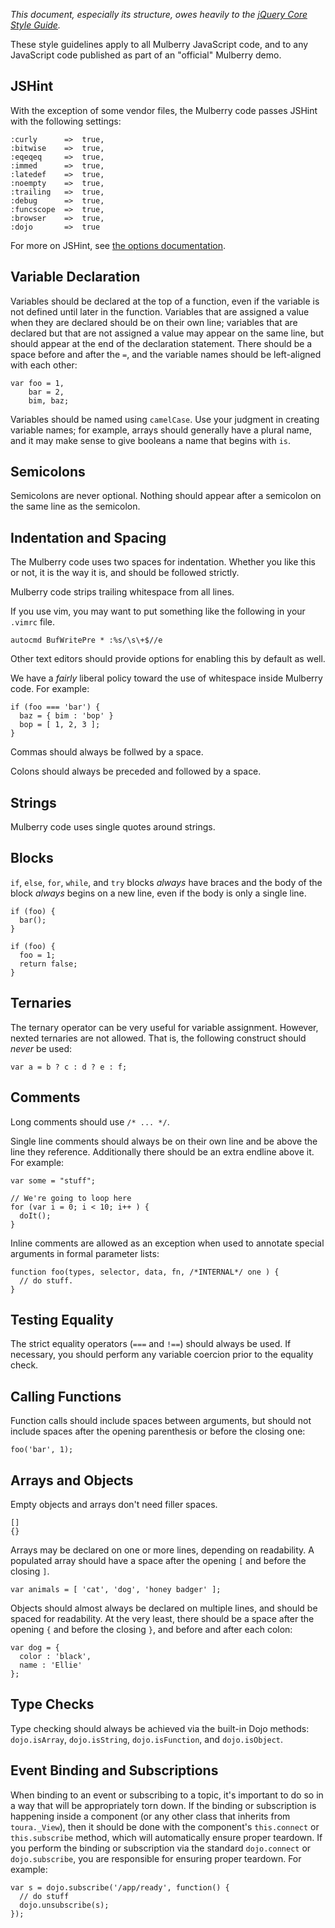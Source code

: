 *This document, especially its structure, owes heavily to the [jQuery Core
Style Guide](http://docs.jquery.com/JQuery_Core_Style_Guidelines).*

These style guidelines apply to all Mulberry JavaScript code, and to any
JavaScript code published as part of an "official" Mulberry demo.

## JSHint

With the exception of some vendor files, the Mulberry code passes JSHint with
the following settings:

```
:curly      =>  true,
:bitwise    =>  true,
:eqeqeq     =>  true,
:immed      =>  true,
:latedef    =>  true,
:noempty    =>  true,
:trailing   =>  true,
:debug      =>  true,
:funcscope  =>  true,
:browser    =>  true,
:dojo       =>  true
```

For more on JSHint, see [the options documentation](http://www.jshint.com/options/).

## Variable Declaration

Variables should be declared at the top of a function, even if the variable is
not defined until later in the function. Variables that are assigned a value
when they are declared should be on their own line; variables that are declared
but that are not assigned a value may appear on the same line, but should
appear at the end of the declaration statement. There should be a space before
and after the `=`, and the variable names should be left-aligned with each
other:

    var foo = 1,
        bar = 2,
        bim, baz;

Variables should be named using `camelCase`. Use your judgment in creating
variable names; for example, arrays should generally have a plural name, and
it may make sense to give booleans a name that begins with `is`.

## Semicolons

Semicolons are never optional. Nothing should appear after a semicolon on the
same line as the semicolon.

## Indentation and Spacing

The Mulberry code uses two spaces for indentation. Whether you like this or
not, it is the way it is, and should be followed strictly.

Mulberry code strips trailing whitespace from all lines.

If you use vim, you may want to put something like the following in your
`.vimrc` file.

    autocmd BufWritePre * :%s/\s\+$//e

Other text editors should provide options for enabling this by default as well.

We have a *fairly* liberal policy toward the use of whitespace inside Mulberry
code. For example:

    if (foo === 'bar') {
      baz = { bim : 'bop' }
      bop = [ 1, 2, 3 ];
    }

Commas should always be follwed by a space.

Colons should always be preceded and followed by a space.

## Strings

Mulberry code uses single quotes around strings.

## Blocks

`if`, `else`, `for`, `while`, and `try` blocks *always* have braces and the
body of the block *always* begins on a new line, even if the body is only
a single line.

    if (foo) {
      bar();
    }

    if (foo) {
      foo = 1;
      return false;
    }

## Ternaries

The ternary operator can be very useful for variable assignment. However,
nexted ternaries are not allowed. That is, the following construct should
*never* be used:

    var a = b ? c : d ? e : f;

## Comments

Long comments should use `/* ... */`.

Single line comments should always be on their own line and be above the line
they reference. Additionally there should be an extra endline above it. For
example:

    var some = "stuff";

    // We're going to loop here
    for (var i = 0; i < 10; i++ ) {
      doIt();
    }

Inline comments are allowed as an exception when used to annotate special
arguments in formal parameter lists:

    function foo(types, selector, data, fn, /*INTERNAL*/ one ) {
      // do stuff.
    }

## Testing Equality

The strict equality operators (`===` and `!==`) should always be used. If
necessary, you should perform any variable coercion prior to the equality
check.

## Calling Functions

Function calls should include spaces between arguments, but should not include
spaces after the opening parenthesis or before the closing one:

    foo('bar', 1);

## Arrays and Objects

Empty objects and arrays don't need filler spaces.

    []
    {}

Arrays may be declared on one or more lines, depending on readability.
A populated array should have a space after the opening `[` and before the
closing `]`.

    var animals = [ 'cat', 'dog', 'honey badger' ];

Objects should almost always be declared on multiple lines, and should be
spaced for readability. At the very least, there should be a space after the
opening `{` and before the closing `}`, and before and after each colon:

    var dog = {
      color : 'black',
      name : 'Ellie'
    };

## Type Checks

Type checking should always be achieved via the built-in Dojo methods:
`dojo.isArray`, `dojo.isString`, `dojo.isFunction`, and `dojo.isObject`.

## Event Binding and Subscriptions

When binding to an event or subscribing to a topic, it's important to do so in
a way that will be appropriately torn down. If the binding or subscription is
happening inside a component (or any other class that inherits from
`toura._View`), then it should be done with the component's `this.connect` or
`this.subscribe` method, which will automatically ensure proper teardown. If
you perform the binding or subscription via the standard `dojo.connect` or
`dojo.subscribe`, you are responsible for ensuring proper teardown. For
example:

    var s = dojo.subscribe('/app/ready', function() {
      // do stuff
      dojo.unsubscribe(s);
    });

